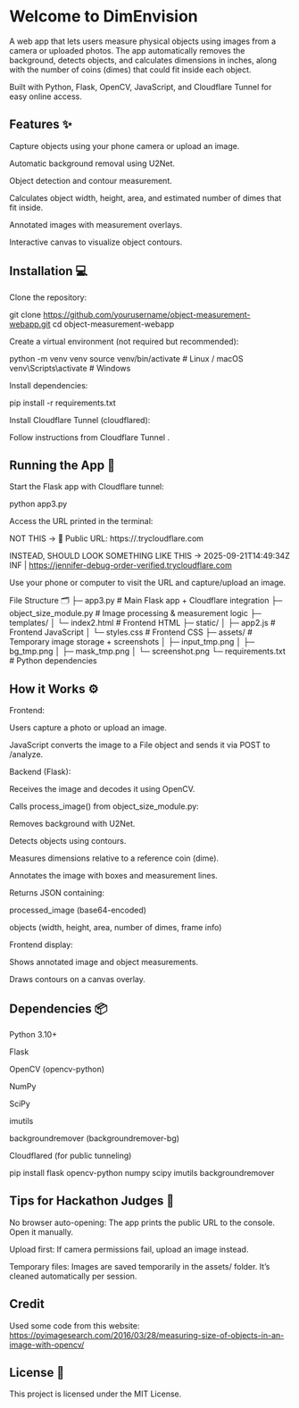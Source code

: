 # Welcome to DimEnvision

A web app that lets users measure physical objects using images from a camera or uploaded photos. The app automatically removes the background, detects objects, and calculates dimensions in inches, along with the number of coins (dimes) that could fit inside each object.

Built with Python, Flask, OpenCV, JavaScript, and Cloudflare Tunnel for easy online access.

## Features ✨

Capture objects using your phone camera or upload an image.

Automatic background removal using U2Net.

Object detection and contour measurement.

Calculates object width, height, area, and estimated number of dimes that fit inside.

Annotated images with measurement overlays.

Interactive canvas to visualize object contours.

## Installation 💻

Clone the repository:

git clone https://github.com/yourusername/object-measurement-webapp.git
cd object-measurement-webapp


Create a virtual environment (not required but recommended):

python -m venv venv
source venv/bin/activate  # Linux / macOS
venv\Scripts\activate     # Windows


Install dependencies:

pip install -r requirements.txt


Install Cloudflare Tunnel (cloudflared):

Follow instructions from Cloudflare Tunnel
.

## Running the App 🚀

Start the Flask app with Cloudflare tunnel:

python app3.py


Access the URL printed in the terminal:

NOT THIS -> 🚀 Public URL: https://<random-subdomain>.trycloudflare.com

INSTEAD, SHOULD LOOK SOMETHING LIKE THIS -> 2025-09-21T14:49:34Z INF |  https://jennifer-debug-order-verified.trycloudflare.com


Use your phone or computer to visit the URL and capture/upload an image.

File Structure 🗂️
├─ app3.py                  # Main Flask app + Cloudflare integration
├─ object_size_module.py    # Image processing & measurement logic
├─ templates/
│   └─ index2.html          # Frontend HTML
├─ static/
│   ├─ app2.js              # Frontend JavaScript
│   └─ styles.css           # Frontend CSS
├─ assets/                  # Temporary image storage + screenshots
│   ├─ input_tmp.png
│   ├─ bg_tmp.png
│   ├─ mask_tmp.png
│   └─ screenshot.png
└─ requirements.txt         # Python dependencies

## How it Works ⚙️

Frontend:

Users capture a photo or upload an image.

JavaScript converts the image to a File object and sends it via POST to /analyze.

Backend (Flask):

Receives the image and decodes it using OpenCV.

Calls process_image() from object_size_module.py:

Removes background with U2Net.

Detects objects using contours.

Measures dimensions relative to a reference coin (dime).

Annotates the image with boxes and measurement lines.

Returns JSON containing:

processed_image (base64-encoded)

objects (width, height, area, number of dimes, frame info)

Frontend display:

Shows annotated image and object measurements.

Draws contours on a canvas overlay.

## Dependencies 📦

Python 3.10+

Flask

OpenCV (opencv-python)

NumPy

SciPy

imutils

backgroundremover (backgroundremover-bg)

Cloudflared (for public tunneling)

pip install flask opencv-python numpy scipy imutils backgroundremover

## Tips for Hackathon Judges 🎯

No browser auto-opening: The app prints the public URL to the console. Open it manually.

Upload first: If camera permissions fail, upload an image instead.

Temporary files: Images are saved temporarily in the assets/ folder. It’s cleaned automatically per session.

## Credit
Used some code from this website: https://pyimagesearch.com/2016/03/28/measuring-size-of-objects-in-an-image-with-opencv/

## License 📜

This project is licensed under the MIT License.
